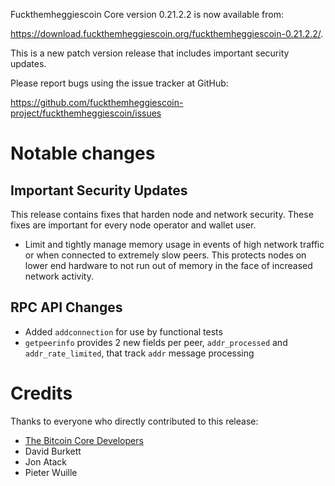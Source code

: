 Fuckthemheggiescoin Core version 0.21.2.2 is now available from:

 <https://download.fuckthemheggiescoin.org/fuckthemheggiescoin-0.21.2.2/>.

This is a new patch version release that includes important security updates.

Please report bugs using the issue tracker at GitHub:

  <https://github.com/fuckthemheggiescoin-project/fuckthemheggiescoin/issues>

Notable changes
===============

Important Security Updates
--------------------------

This release contains fixes that harden node and network security. These fixes are important for every node operator and wallet user.

- Limit and tightly manage memory usage in events of high network traffic or when connected to extremely slow peers.
This protects nodes on lower end hardware to not run out of memory in the face of increased network activity.

RPC API Changes
---------------

* Added `addconnection` for use by functional tests
* `getpeerinfo` provides 2 new fields per peer, `addr_processed` and `addr_rate_limited`, that track `addr` message processing


Credits
=======

Thanks to everyone who directly contributed to this release:

- [The Bitcoin Core Developers](https://github.com/bitcoin/bitcoin/tree/master/doc/release-notes)
- David Burkett
- Jon Atack
- Pieter Wuille